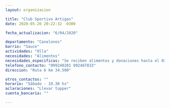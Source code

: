 ```yaml
---
layout: organizacion

title: "Club Sportivo Artigas"
date: 2020-05-26 20:22:32 -0300

fecha_actualizacion: "6/04/2020"

departamento: "Canelones"
barrio: "Sauce"
actividades: "Olla"
necesidades: "Alimentos"
necesidades_especificas: "Se reciben alimentos y donaciones hasta el 03/04"
telefono_contacto: "099240201 092487833"
direccion: "Ruta 6 km 34.500"

otros_contactos: ""
horario: "Sábado - 19.30 hs"
aclaraciones: "Llevar tupper"
cuenta_bancaria: ""

---
```

